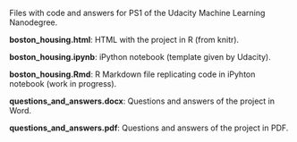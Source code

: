 Files with code and answers for PS1 of the Udacity Machine Learning Nanodegree.

**boston_housing.html**: HTML with the project in R (from knitr).

**boston_housing.ipynb**: iPython notebook (template given by Udacity).

**boston_housing.Rmd**: R Markdown file replicating code in iPyhton notebook (work in progress).

**questions_and_answers.docx**: Questions and answers of the project in Word.

**questions_and_answers.pdf**: Questions and answers of the project in PDF.